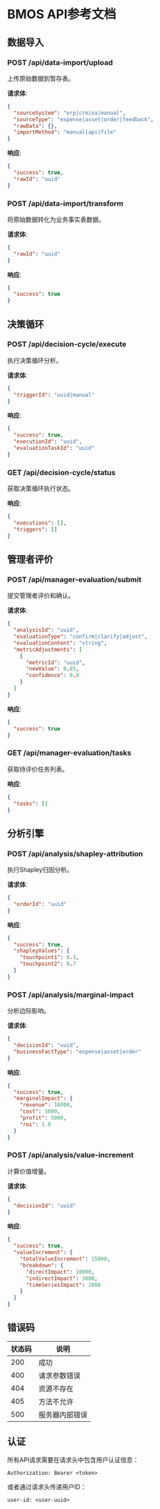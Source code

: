 # BMOS API参考文档

## 数据导入

### POST /api/data-import/upload

上传原始数据到暂存表。

**请求体**:
```json
{
  "sourceSystem": "erp|crm|oa|manual",
  "sourceType": "expense|asset|order|feedback",
  "rawData": {},
  "importMethod": "manual|api|file"
}
```

**响应**:
```json
{
  "success": true,
  "rawId": "uuid"
}
```

### POST /api/data-import/transform

将原始数据转化为业务事实表数据。

**请求体**:
```json
{
  "rawId": "uuid"
}
```

**响应**:
```json
{
  "success": true
}
```

## 决策循环

### POST /api/decision-cycle/execute

执行决策循环分析。

**请求体**:
```json
{
  "triggerId": "uuid|manual"
}
```

**响应**:
```json
{
  "success": true,
  "executionId": "uuid",
  "evaluationTaskId": "uuid"
}
```

### GET /api/decision-cycle/status

获取决策循环执行状态。

**响应**:
```json
{
  "executions": [],
  "triggers": []
}
```

## 管理者评价

### POST /api/manager-evaluation/submit

提交管理者评价和确认。

**请求体**:
```json
{
  "analysisId": "uuid",
  "evaluationType": "confirm|clarify|adjust",
  "evaluationContent": "string",
  "metricAdjustments": [
    {
      "metricId": "uuid",
      "newValue": 0.85,
      "confidence": 0.9
    }
  ]
}
```

**响应**:
```json
{
  "success": true
}
```

### GET /api/manager-evaluation/tasks

获取待评价任务列表。

**响应**:
```json
{
  "tasks": []
}
```

## 分析引擎

### POST /api/analysis/shapley-attribution

执行Shapley归因分析。

**请求体**:
```json
{
  "orderId": "uuid"
}
```

**响应**:
```json
{
  "success": true,
  "shapleyValues": {
    "touchpoint1": 0.3,
    "touchpoint2": 0.7
  }
}
```

### POST /api/analysis/marginal-impact

分析边际影响。

**请求体**:
```json
{
  "decisionId": "uuid",
  "businessFactType": "expense|asset|order"
}
```

**响应**:
```json
{
  "success": true,
  "marginalImpact": {
    "revenue": 10000,
    "cost": 5000,
    "profit": 5000,
    "roi": 1.0
  }
}
```

### POST /api/analysis/value-increment

计算价值增量。

**请求体**:
```json
{
  "decisionId": "uuid"
}
```

**响应**:
```json
{
  "success": true,
  "valueIncrement": {
    "totalValueIncrement": 15000,
    "breakdown": {
      "directImpact": 10000,
      "indirectImpact": 3000,
      "timeSeriesImpact": 2000
    }
  }
}
```

## 错误码

| 状态码 | 说明 |
|--------|------|
| 200 | 成功 |
| 400 | 请求参数错误 |
| 404 | 资源不存在 |
| 405 | 方法不允许 |
| 500 | 服务器内部错误 |

## 认证

所有API请求需要在请求头中包含用户认证信息：

```
Authorization: Bearer <token>
```

或者通过请求头传递用户ID：

```
user-id: <user-uuid>
```
